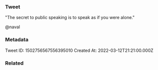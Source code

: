 ### Tweet
"The secret to public speaking is to speak as if you were alone." 

@naval

### Metadata
Tweet ID: 1502756567556395010
Created At: 2022-03-12T21:21:00.000Z

### Related

